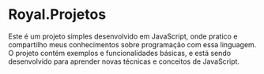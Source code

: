 # Royal.Projetos
Este é um projeto simples desenvolvido em JavaScript, onde pratico e compartilho meus conhecimentos sobre programação com essa linguagem. O projeto contém exemplos e funcionalidades básicas, e está sendo desenvolvido para aprender novas técnicas e conceitos de JavaScript.
